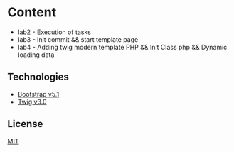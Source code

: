 # Content

- lab2 - Execution of tasks
- lab3 - Init commit && start template page
- lab4 - Adding twig modern template PHP && Init Class php && Dynamic loading data 

## Technologies
- [Bootstrap v5.1](https://getbootstrap.com/)
- [Twig v3.0](https://twig.symfony.com/doc/3.x/intro.html#installation)


## License
[MIT](https://choosealicense.com/licenses/mit/)